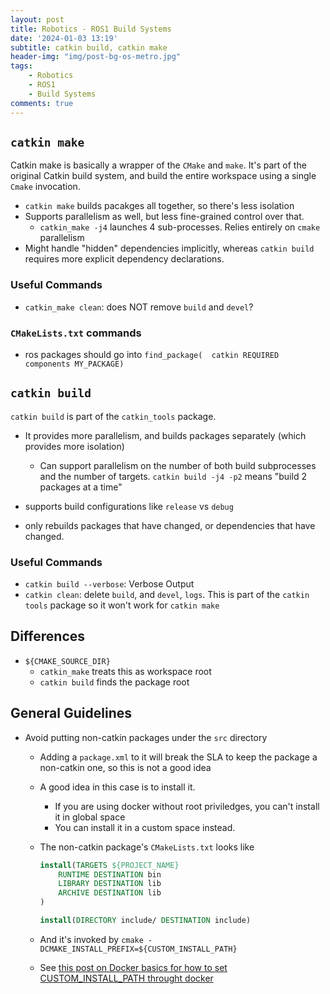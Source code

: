 ```yaml
---
layout: post
title: Robotics - ROS1 Build Systems
date: '2024-01-03 13:19'
subtitle: catkin build, catkin make
header-img: "img/post-bg-os-metro.jpg"
tags:
    - Robotics
    - ROS1
    - Build Systems
comments: true
---
```


## `catkin make`

Catkin make is basically a wrapper of the `CMake` and `make`. It's part of the original Catkin build system, and build the entire workspace using a single `Cmake` invocation.

- `catkin make` builds pacakges all together, so there's less isolation
- Supports parallelism as well, but less fine-grained control over that.
  - `catkin_make -j4` launches 4 sub-processes. Relies entirely on `cmake` parallelism
- Might handle "hidden" dependencies implicitly, whereas `catkin build` requires more explicit dependency declarations.

### Useful Commands

- `catkin_make clean`: does NOT remove `build`  and `devel`?

### `CMakeLists.txt` commands

- ros packages should go into `find_package(  catkin REQUIRED components MY_PACKAGE)`

## `catkin build`

`catkin build` is part of the `catkin_tools` package.

- It provides more parallelism, and builds packages separately (which provides more isolation)
  - Can support parallelism on the number of both build subprocesses and the number of targets. `catkin build -j4 -p2` means "build 2 packages at a time"

- supports build configurations like `release` vs `debug`
- only rebuilds packages that have changed, or dependencies that have changed.

### Useful Commands

- `catkin build --verbose`: Verbose Output
- `catkin clean`: delete `build`, and `devel`, `logs`. This is part of the `catkin tools` package so it won't work for `catkin make`

## Differences

- `${CMAKE_SOURCE_DIR}`
  - `catkin_make` treats this as workspace root
  - `catkin build` finds the package root

## General Guidelines

- Avoid putting non-catkin packages under the `src` directory
  - Adding a `package.xml` to it will break the SLA to keep the package a non-catkin one, so this is not a good idea
  - A good idea in this case is to install it.
    - If you are using docker without root priviledges, you can't install it in global space
    - You can install it in a custom space instead.
  - The non-catkin package's `CMakeLists.txt` looks like

    ```cmake
    install(TARGETS ${PROJECT_NAME}
        RUNTIME DESTINATION bin
        LIBRARY DESTINATION lib
        ARCHIVE DESTINATION lib
    )

    install(DIRECTORY include/ DESTINATION include)
    ```

  - And it's invoked by `cmake -DCMAKE_INSTALL_PREFIX=${CUSTOM_INSTALL_PATH}`
  - See [this post on Docker basics for how to set CUSTOM_INSTALL_PATH throught docker](../2018/2018-06-01-docker-basics.markdown/#docker-run-args)
